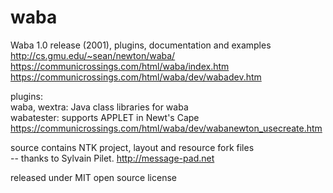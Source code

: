 # waba
Waba 1.0 release (2001), plugins, documentation and examples<br/>
http://cs.gmu.edu/~sean/newton/waba/<br/>
https://communicrossings.com/html/waba/index.htm<br/>
https://communicrossings.com/html/waba/dev/wabadev.htm

plugins:<br/>
waba, wextra: Java class libraries for waba<br/>
wabatester: supports APPLET in Newt's Cape<br/>
https://communicrossings.com/html/waba/dev/wabanewton_usecreate.htm

source contains NTK project, layout and resource fork files<br/>
-- thanks to Sylvain Pilet. http://message-pad.net

released under MIT open source license
